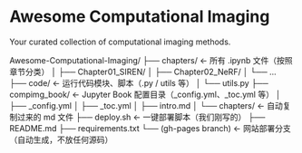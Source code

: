# Awesome Computational Imaging

Your curated collection of computational imaging methods.

Awesome-Computational-Imaging/
├── chapters/                   <- 所有 .ipynb 文件（按照章节分类）
│   ├── Chapter01_SIREN/
│   ├── Chapter02_NeRF/
│   └── ...
├── code/                       <- 运行代码模块、脚本（.py / utils 等）
│   └── utils.py
├── compimg_book/              <- Jupyter Book 配置目录（_config.yml、_toc.yml 等）
│   ├── _config.yml
│   ├── _toc.yml
│   ├── intro.md
│   └── chapters/              <- 自动复制过来的 md 文件
├── deploy.sh                  <- 一键部署脚本（我们刚写的）
├── README.md
├── requirements.txt
└── (gh-pages branch)          <- 网站部署分支（自动生成，不放任何源码）
